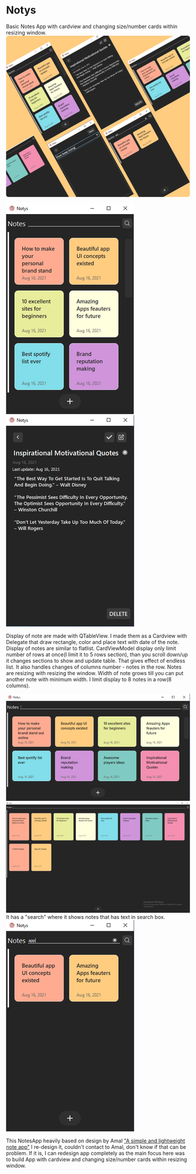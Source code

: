 # Notys
Basic Notes App with cardview and changing size/number cards within resizing window.
![alt text](https://raw.githubusercontent.com/MelonLemon/NotesApp/master/ui/snapshots/snapShotFull.png)

![alt text](https://raw.githubusercontent.com/MelonLemon/NotesApp/master/ui/snapshots/snapShot1.PNG)
![alt text](https://raw.githubusercontent.com/MelonLemon/NotesApp/master/ui/snapshots/snapShot2.PNG)

Display of note are made with QTableView. I made them as a Cardview with Delegate that draw rectangle, color and place text with date of the note.
Display of notes are similar to flatlist. CardViewModel display only limit number of rows at once(I limit it to 5 rows section), than you scroll down/up it changes sections to show and update table. That gives effect of endless list. It also handles changes of columns number - notes in the row. 
Notes are resizing with resizing the window. Width of note grows till you can put another note with minimum width. I limit display to 8 notes in a row(8 columns).

![alt text](https://raw.githubusercontent.com/MelonLemon/NotesApp/master/ui/snapshots/snapShot4.PNG)
![alt text](https://raw.githubusercontent.com/MelonLemon/NotesApp/master/ui/snapshots/snapShot6.PNG)
It has a "search" where it shows notes that has text in search box.  
![alt text](https://raw.githubusercontent.com/MelonLemon/NotesApp/master/ui/snapshots/snapShot5.PNG)

This NotesApp heavily based on design by Amal ["A simple and lightweight note app"](https://dribbble.com/shots/11875872-A-simple-and-lightweight-note-app/attachments/3501130?mode=media)
I re-design it, couldn't contact to Amal, don't know if that can be problem. If it is, I can redesign app completely as the main focus here was to build App with cardview and changing size/number cards within resizing window.


